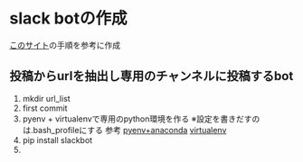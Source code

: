 # slack botの作成
[このサイト](https://www.virtual-surfer.com/entry/2018/04/04/190000)の手順を参考に作成

## 投稿からurlを抽出し専用のチャンネルに投稿するbot
1. mkdir url_list
1. first commit
1. pyenv + virtualenvで専用のpython環境を作る
※設定を書きだすのは.bash_profileにする
参考
[pyenv+anaconda](https://qiita.com/sk427/items/9f215931c8249ada75cd)
[virtualenv](https://qiita.com/shigechioyo/items/198211e84f8e0e9a5c18)
1. pip install slackbot
1. 